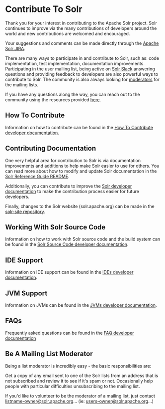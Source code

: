 <!--
    Licensed to the Apache Software Foundation (ASF) under one or more
    contributor license agreements.  See the NOTICE file distributed with
    this work for additional information regarding copyright ownership.
    The ASF licenses this file to You under the Apache License, Version 2.0
    the "License"); you may not use this file except in compliance with
    the License.  You may obtain a copy of the License at

        http://www.apache.org/licenses/LICENSE-2.0

    Unless required by applicable law or agreed to in writing, software
    distributed under the License is distributed on an "AS IS" BASIS,
    WITHOUT WARRANTIES OR CONDITIONS OF ANY KIND, either express or implied.
    See the License for the specific language governing permissions and
    limitations under the License.
 -->

# Contribute To Solr

Thank you for your interest in contributing to the Apache Solr project. Solr continues to improve via the many
contributions of developers around the world and new contributions are welcomed and encouraged.

Your suggestions and comments can be made directly through
the [Apache Solr JIRA](https://issues.apache.org/jira/projects/SOLR/issues).

There are many ways to participate in and contribute to Solr, such as: code implementation, test implementation,
documentation improvements. Participating in the user mailing list, being active
on [Solr Slack](https://s.apache.org/solr-slack) answering questions and providing feedback to developers are also
powerful ways to contribute to Solr.
The community is also always looking for [moderators](#be-a-mailing-list-moderator) for the mailing lists.

If you have any questions along the way, you can reach out to the community using the resources
provided [here](https://solr.apache.org/community.html#mailing-lists-chat).

## How To Contribute

Information on how to contribute can be found in
the [How To Contribute developer documentation](dev-docs/how-to-contribute.adoc).

## Contributing Documentation

One very helpful area for contribution to Solr is via documentation improvements and additions to help make Solr easier
to use for others. You can read more about how to modify and update Solr documentation in
the [Solr Reference Guide README](solr/solr-ref-guide/README.adoc).

Additionally, you can contribute to improve the [Solr developer documentation](dev-docs) to make the contribution
process easier for future developers.

Finally, changes to the Solr website (solr.apache.org) can be made in
the [solr-site repository](https://github.com/apache/solr-site).

## Working With Solr Source Code

Information on how to work with Solr source code and the build system can be found in
the [Solr Source Code developer documentation](dev-docs/solr-source-code.adoc).

## IDE Support

Information on IDE support can be found in the [IDEs developer documentation](dev-docs/IDEs.adoc).

## JVM Support

Information on JVMs can be found in the [JVMs developer documentation](dev-docs/jvms.adoc).

## FAQs

Frequently asked questions can be found in the [FAQ developer documentation](dev-docs/FAQ.adoc)

## Be A Mailing List Moderator

Being a list moderator is incredibly easy - the basic responsibilities are:

Get a copy of any email sent to one of the Solr lists from an address that is not subscribed and review it to see if
it's spam or not.
Occasionally help people with particular difficulties unsubscribing to the mailing list.

If you'd like to volunteer to be the moderator of a mailing list, just contact listname-owner@solr.apache.org... (ie:
users-owner@solr.apache.org...)
